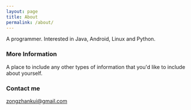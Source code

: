 ```yaml
---
layout: page
title: About
permalink: /about/
---
```


A programmer.
Interested in Java, Android, Linux and Python.

### More Information

A place to include any other types of information that you'd like to include about yourself. 

### Contact me

[zongzhankui@gmail.com](mailto:zongzhankui@gmail.com)